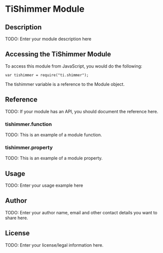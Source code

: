 # TiShimmer Module

## Description

TODO: Enter your module description here

## Accessing the TiShimmer Module

To access this module from JavaScript, you would do the following:

    var tishimmer = require("ti.shimmer");

The tishimmer variable is a reference to the Module object.

## Reference

TODO: If your module has an API, you should document
the reference here.

### tishimmer.function

TODO: This is an example of a module function.

### tishimmer.property

TODO: This is an example of a module property.

## Usage

TODO: Enter your usage example here

## Author

TODO: Enter your author name, email and other contact
details you want to share here.

## License

TODO: Enter your license/legal information here.
